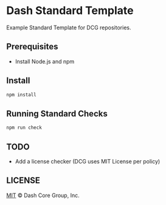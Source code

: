 # Dash Standard Template

Example Standard Template for DCG repositories.

## Prerequisites

- Install Node.js and npm

## Install

```bash
npm install
```

## Running Standard Checks

```bash
npm run check
```

## TODO

- Add a license checker (DCG uses MIT License per policy)

## LICENSE

[MIT](LICENSE) &copy; Dash Core Group, Inc.
